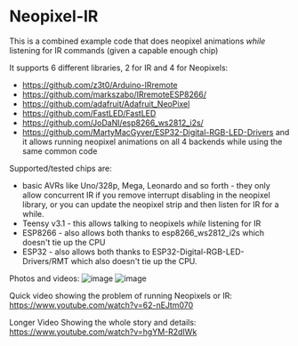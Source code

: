 Neopixel-IR
===========
This is a combined example code that does neopixel animations _while_ listening for IR commands (given a capable enough chip)

It supports 6 different libraries, 2 for IR and 4 for Neopixels:
- https://github.com/z3t0/Arduino-IRremote
- https://github.com/markszabo/IRremoteESP8266/
- https://github.com/adafruit/Adafruit_NeoPixel
- https://github.com/FastLED/FastLED
- https://github.com/JoDaNl/esp8266_ws2812_i2s/
- https://github.com/MartyMacGyver/ESP32-Digital-RGB-LED-Drivers
and it allows running neopixel animations on all 4 backends while using the same common code

Supported/tested chips are:
- basic AVRs like Uno/328p, Mega, Leonardo and so forth - they only allow concurrent IR if you remove interrupt disabling in the neopixel library, or you can update the neopixel strip and then listen for IR for a while.
- Teensy v3.1 - this allows talking to neopixels _while_ listening for IR
- ESP8266 - also allows both thanks to esp8266_ws2812_i2s which doesn't tie up the CPU
- ESP32 - also allows both thanks to ESP32-Digital-RGB-LED-Drivers/RMT which also doesn't tie up the CPU.

Photos and videos:
![image](https://cloud.githubusercontent.com/assets/1369412/25098004/bbe92cee-235b-11e7-81b5-a4c092a7ce67.png)
![image](https://cloud.githubusercontent.com/assets/1369412/25097971/9cf96b3c-235b-11e7-9b45-fa712eea9b67.png)

Quick video showing the problem of running Neopixels or IR: https://www.youtube.com/watch?v=62-nEJtm070

Longer Video Showing the whole story and details: https://www.youtube.com/watch?v=hgYM-R2dIWk
